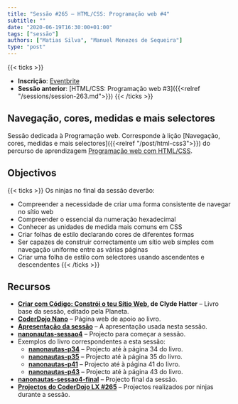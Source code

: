 ```yaml
---
title: "Sessão #265 – HTML/CSS: Programação web #4"
subtitle: ""
date: "2020-06-19T16:30:00+01:00"
tags: ["sessão"]
authors: ["Matias Silva", "Manuel Menezes de Sequeira"]
type: "post"
---
```


{{< ticks >}}
- **Inscrição**: [Eventbrite](https://www.eventbrite.pt/e/bilhetes-coderdojo-lx-265-htmlcss-programacao-web-4-108889890594)
- **Sessão anterior**: [HTML/CSS: Programação web #3]({{<relref "/sessions/session-263.md">}})
{{< /ticks >}}

## Navegação, cores, medidas e mais selectores

Sessão dedicada à Programação web. Corresponde à lição [Navegação, cores, medidas e mais selectores]({{<relref "/post/html-css3">}}) do percurso de aprendizagem [Programação web com HTML/CSS](/post/html-css).

## Objectivos

{{< ticks >}}
Os ninjas no final da sessão deverão:
- Compreender a necessidade de criar uma forma consistente de navegar no sítio web
- Compreender o essencial da numeração hexadecimal
- Conhecer as unidades de medida mais comuns em CSS
- Criar folhas de estilo declarando cores de diferentes formas
- Ser capazes de construir correctamente um sítio web simples com navegação uniforme entre as várias páginas
- Criar uma folha de estilo com selectores usando ascendentes e descendentes
{{< /ticks >}}

## Recursos

- **[Criar com Código: Constrói o teu Sítio Web](http://www.planeta.pt/livro/criar-com-constroi-o-teu-sitio-web), de Clyde Hatter** – Livro base da sessão, editado pela Planeta.
- **[CoderDojo Nano](http://nanonautas.pt/)** – Página web de apoio ao livro.
- **[Apresentação da sessão](https://bit.ly/cdlx-html4)** – A apresentação usada nesta sessão.
- **[nanonautas-sessao4](https://glitch.com/~nanonautas-sessao4)** – Projecto para começar a sessão.
- Exemplos do livro correspondentes a esta sessão:
  - **[nanonautas-p34](https://glitch.com/~nanonautas-p34)** – Projecto até à página 34 do livro.
  - **[nanonautas-p35](https://glitch.com/~nanonautas-p35)** – Projecto até à página 35 do livro.
  - **[nanonautas-p41](https://glitch.com/~nanonautas-p41)** – Projecto até à página 41 do livro.
  - **[nanonautas-p43](https://glitch.com/~nanonautas-p43)** – Projecto até à página 43 do livro.
- **[nanonautas-sessao4-final](https://glitch.com/~nanonautas-sessao4-final)** – Projecto final da sessão.
- **[Projectos do CoderDojo LX #265](https://glitch.com/@cdlx/projectos-do-coder-dojo-lx-265)** – Projectos realizados por ninjas durante a sessão.